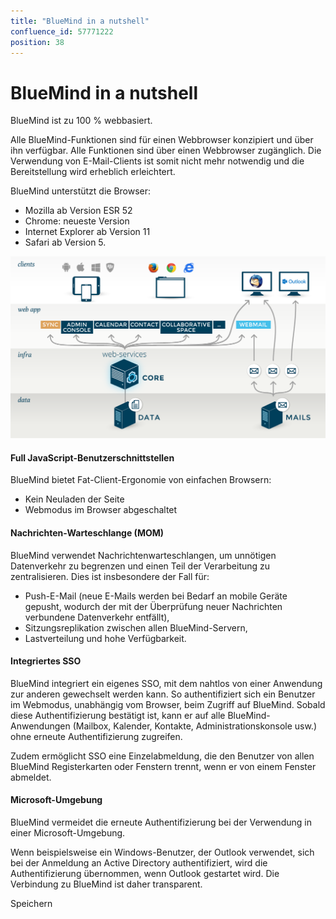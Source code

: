 ```yaml
---
title: "BlueMind in a nutshell"
confluence_id: 57771222
position: 38
---
```

# BlueMind in a nutshell


BlueMind ist zu 100 % webbasiert.

Alle BlueMind-Funktionen sind für einen Webbrowser konzipiert und über ihn verfügbar. Alle Funktionen sind über einen Webbrowser zugänglich. Die Verwendung von E-Mail-Clients ist somit nicht mehr notwendig und die Bereitstellung wird erheblich erleichtert.

BlueMind unterstützt die Browser:

- Mozilla ab Version ESR 52
- Chrome: neueste Version
- Internet Explorer ab Version 11
- Safari ab Version 5.


![](../../attachments/57771222/57771223.png)

#### Full JavaScript-Benutzerschnittstellen

BlueMind bietet  Fat-Client-Ergonomie von einfachen Browsern:

- Kein Neuladen der Seite
- Webmodus im Browser abgeschaltet


#### Nachrichten-Warteschlange (MOM)

BlueMind verwendet Nachrichtenwarteschlangen, um unnötigen Datenverkehr zu begrenzen und einen Teil der Verarbeitung zu zentralisieren. Dies ist insbesondere der Fall für:

- Push-E-Mail (neue E-Mails werden bei Bedarf an mobile Geräte gepusht, wodurch der mit der Überprüfung neuer Nachrichten verbundene Datenverkehr entfällt),
- Sitzungsreplikation zwischen allen BlueMind-Servern,
- Lastverteilung und hohe Verfügbarkeit.


#### Integriertes SSO

BlueMind integriert ein eigenes SSO, mit dem nahtlos von einer Anwendung zur anderen gewechselt werden kann. So authentifiziert sich ein Benutzer im Webmodus, unabhängig vom Browser, beim Zugriff auf BlueMind. Sobald diese Authentifizierung bestätigt ist, kann er auf alle BlueMind-Anwendungen (Mailbox, Kalender, Kontakte, Administrationskonsole usw.) ohne erneute Authentifizierung zugreifen.

Zudem ermöglicht SSO eine Einzelabmeldung, die den Benutzer von allen BlueMind Registerkarten oder Fenstern trennt, wenn er von einem Fenster abmeldet.

#### Microsoft-Umgebung

BlueMind vermeidet die erneute Authentifizierung bei der Verwendung in einer Microsoft-Umgebung.

Wenn beispielsweise ein Windows-Benutzer, der Outlook verwendet, sich bei der Anmeldung an Active Directory authentifiziert, wird die Authentifizierung übernommen, wenn Outlook gestartet wird. Die Verbindung zu BlueMind ist daher transparent.

Speichern

